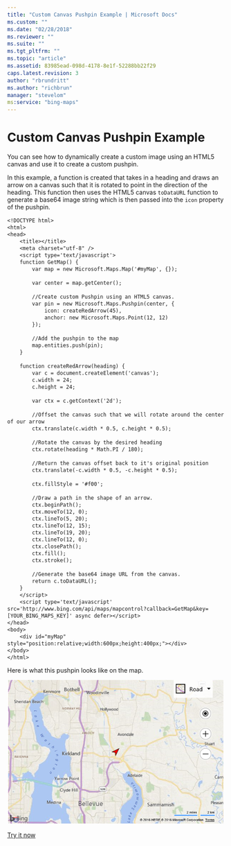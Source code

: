 ```yaml
---
title: "Custom Canvas Pushpin Example | Microsoft Docs"
ms.custom: ""
ms.date: "02/28/2018"
ms.reviewer: ""
ms.suite: ""
ms.tgt_pltfrm: ""
ms.topic: "article"
ms.assetid: 83985ead-098d-4178-8e1f-52288bb22f29
caps.latest.revision: 3
author: "rbrundritt"
ms.author: "richbrun"
manager: "stevelom"
ms:service: "bing-maps"
---
```

# Custom Canvas Pushpin Example
You can see how to dynamically create a custom image using an HTML5 canvas and use it to create a custom pushpin.

In this example, a function is created that takes in a heading and draws an arrow on a canvas such that it is rotated to point in the direction of the heading. This function then uses the HTML5 canvas `toDataURL` function to generate a base64 image string which is then passed into the `icon` property of the pushpin.

```
<!DOCTYPE html>
<html>
<head>
    <title></title>
    <meta charset="utf-8" />
	<script type='text/javascript'>
    function GetMap() {
        var map = new Microsoft.Maps.Map('#myMap', {});

        var center = map.getCenter();

        //Create custom Pushpin using an HTML5 canvas.
        var pin = new Microsoft.Maps.Pushpin(center, {
            icon: createRedArrow(45),
            anchor: new Microsoft.Maps.Point(12, 12)
        });

        //Add the pushpin to the map
        map.entities.push(pin);
    }

    function createRedArrow(heading) {
        var c = document.createElement('canvas');
        c.width = 24;
        c.height = 24;

        var ctx = c.getContext('2d');
    
        //Offset the canvas such that we will rotate around the center of our arrow
        ctx.translate(c.width * 0.5, c.height * 0.5);

        //Rotate the canvas by the desired heading
        ctx.rotate(heading * Math.PI / 180);

        //Return the canvas offset back to it's original position
        ctx.translate(-c.width * 0.5, -c.height * 0.5);
    
        ctx.fillStyle = '#f00';

        //Draw a path in the shape of an arrow.
        ctx.beginPath();
        ctx.moveTo(12, 0);
        ctx.lineTo(5, 20);
        ctx.lineTo(12, 15);
        ctx.lineTo(19, 20);
        ctx.lineTo(12, 0);
        ctx.closePath();
        ctx.fill();
        ctx.stroke();

        //Generate the base64 image URL from the canvas.
        return c.toDataURL();
    }
    </script>
    <script type='text/javascript' src='http://www.bing.com/api/maps/mapcontrol?callback=GetMap&key=[YOUR_BING_MAPS_KEY]' async defer></script>
</head>
<body>
    <div id="myMap" style="position:relative;width:600px;height:400px;"></div>
</body>
</html>
```

Here is what this pushpin looks like on the map.
 
![BMV8_ArrowPushpinExample](../v8-web-control/media/bmv8-arrowpushpinexample.png)

[Try it now](http://www.bing.com/api/maps/sdk/mapcontrol/isdk#createPushpinFromCanvas+JS)